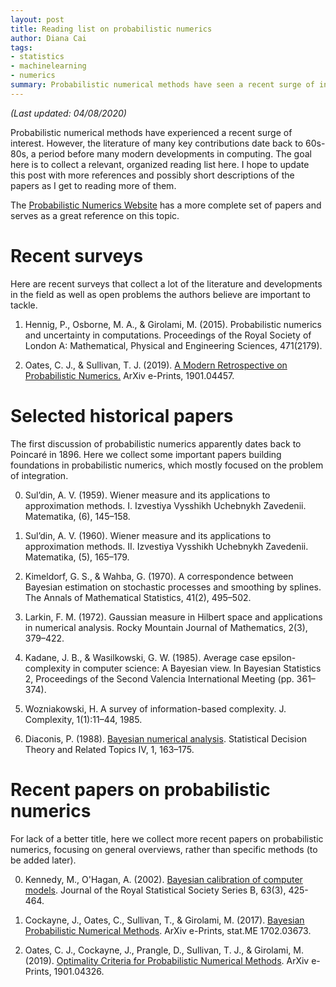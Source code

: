 ```yaml
---
layout: post
title: Reading list on probabilistic numerics
author: Diana Cai
tags:
- statistics
- machinelearning
- numerics
summary: Probabilistic numerical methods have seen a recent surge of interest. However, the methods date back to many key contributions made in the 60s-80s. The goal here is to collect a relevant, organized reading list here. I hope to update
---
```


*(Last updated: 04/08/2020)*

Probabilistic numerical methods have experienced a recent surge of interest. However,
the literature of many key contributions date back to 60s-80s, a period before
many modern developments in computing. The goal here is to collect a relevant, organized reading list here. I hope to update
this post with more references and possibly short descriptions of the papers as
I get to reading more of them.

The [Probabilistic Numerics Website](http://probabilistic-numerics.org/literature/index.html) has a more complete set of papers and serves as a great reference on this topic.

# Recent surveys

Here are recent surveys that collect a lot of the literature and developments in the field as well as open problems the authors believe are important to tackle.

1. Hennig, P., Osborne, M. A., & Girolami, M. (2015). Probabilistic numerics and
   uncertainty in computations. Proceedings of the Royal Society of London A:
   Mathematical, Physical and Engineering Sciences, 471(2179).

2. Oates, C. J., & Sullivan, T. J. (2019). [A Modern Retrospective on
   Probabilistic Numerics.](https://arxiv.org/pdf/1901.04457.pdf) ArXiv e-Prints, 1901.04457.


# Selected historical papers

The first discussion of probabilistic numerics apparently dates back to
Poincar&eacute; in 1896. Here we collect some important papers building
foundations in probabilistic numerics, which mostly focused on the problem of integration.

0. Sul’din, A. V. (1959). Wiener measure and its applications to approximation
   methods. I. Izvestiya Vysshikh Uchebnykh Zavedenii. Matematika, (6), 145–158.

1. Sul’din, A. V. (1960). Wiener measure and its applications to approximation
   methods. II. Izvestiya Vysshikh Uchebnykh Zavedenii. Matematika, (5),
   165–179.

1. Kimeldorf, G. S., & Wahba, G. (1970). A correspondence between Bayesian
   estimation on stochastic processes and smoothing by splines. The Annals of
   Mathematical Statistics, 41(2), 495–502.

1. Larkin, F. M. (1972). Gaussian measure in Hilbert space and applications in
   numerical analysis. Rocky Mountain Journal of Mathematics, 2(3), 379–422.

1. Kadane, J. B., & Wasilkowski, G. W. (1985). Average case epsilon-complexity
   in computer science: A Bayesian view. In Bayesian Statistics 2, Proceedings
   of the Second Valencia International Meeting (pp. 361–374).

1. Wozniakowski, H. A survey of information-based complexity. J. Complexity,
   1(1):11–44, 1985.

2. Diaconis, P. (1988). [Bayesian numerical analysis](http://probabilistic-numerics.org/assets/pdf/Diaconis_1988.pdf). Statistical Decision Theory
   and Related Topics IV, 1, 163–175.


# Recent papers on probabilistic numerics

For lack of a better title, here we collect more recent papers on probabilistic numerics, focusing on
general overviews, rather than specific methods (to be added later).

0. Kennedy, M., O'Hagan, A. (2002). [Bayesian calibration of computer models](https://rss.onlinelibrary.wiley.com/doi/epdf/10.1111/1467-9868.00294). Journal of the
   Royal Statistical Society Series B, 63(3), 425-464.

1. Cockayne, J., Oates, C., Sullivan, T., & Girolami, M. (2017). [Bayesian
   Probabilistic Numerical Methods](https://arxiv.org/abs/1702.03673). ArXiv e-Prints, stat.ME 1702.03673.

2. Oates, C. J., Cockayne, J., Prangle, D., Sullivan, T. J., & Girolami, M.
   (2019). [Optimality Criteria for Probabilistic Numerical
   Methods](https://arxiv.org/pdf/1901.04326.pdf). ArXiv
   e-Prints, 1901.04326.





